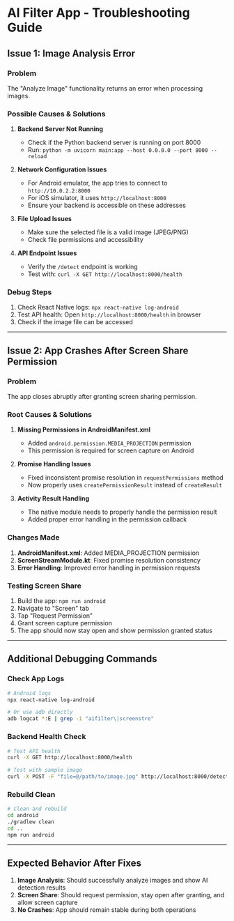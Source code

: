 # AI Filter App - Troubleshooting Guide

## Issue 1: Image Analysis Error

### Problem
The "Analyze Image" functionality returns an error when processing images.

### Possible Causes & Solutions

1. **Backend Server Not Running**
   - Check if the Python backend server is running on port 8000
   - Run: `python -m uvicorn main:app --host 0.0.0.0 --port 8000 --reload`

2. **Network Configuration Issues**
   - For Android emulator, the app tries to connect to `http://10.0.2.2:8000`
   - For iOS simulator, it uses `http://localhost:8000`
   - Ensure your backend is accessible on these addresses

3. **File Upload Issues**
   - Make sure the selected file is a valid image (JPEG/PNG)
   - Check file permissions and accessibility

4. **API Endpoint Issues**
   - Verify the `/detect` endpoint is working
   - Test with: `curl -X GET http://localhost:8000/health`

### Debug Steps
1. Check React Native logs: `npx react-native log-android`
2. Test API health: Open `http://localhost:8000/health` in browser
3. Check if the image file can be accessed

---

## Issue 2: App Crashes After Screen Share Permission

### Problem
The app closes abruptly after granting screen sharing permission.

### Root Causes & Solutions

1. **Missing Permissions in AndroidManifest.xml**
   - Added `android.permission.MEDIA_PROJECTION` permission
   - This permission is required for screen capture on Android

2. **Promise Handling Issues**
   - Fixed inconsistent promise resolution in `requestPermissions` method
   - Now properly uses `createPermissionResult` instead of `createResult`

3. **Activity Result Handling**
   - The native module needs to properly handle the permission result
   - Added proper error handling in the permission callback

### Changes Made

1. **AndroidManifest.xml**: Added MEDIA_PROJECTION permission
2. **ScreenStreamModule.kt**: Fixed promise resolution consistency
3. **Error Handling**: Improved error handling in permission requests

### Testing Screen Share
1. Build the app: `npm run android`
2. Navigate to "Screen" tab
3. Tap "Request Permission"
4. Grant screen capture permission
5. The app should now stay open and show permission granted status

---

## Additional Debugging Commands

### Check App Logs
```bash
# Android logs
npx react-native log-android

# Or use adb directly
adb logcat *:E | grep -i "aifilter\|screenstre"
```

### Backend Health Check
```bash
# Test API health
curl -X GET http://localhost:8000/health

# Test with sample image
curl -X POST -F "file=@/path/to/image.jpg" http://localhost:8000/detect
```

### Rebuild Clean
```bash
# Clean and rebuild
cd android
./gradlew clean
cd ..
npm run android
```

---

## Expected Behavior After Fixes

1. **Image Analysis**: Should successfully analyze images and show AI detection results
2. **Screen Share**: Should request permission, stay open after granting, and allow screen capture
3. **No Crashes**: App should remain stable during both operations
